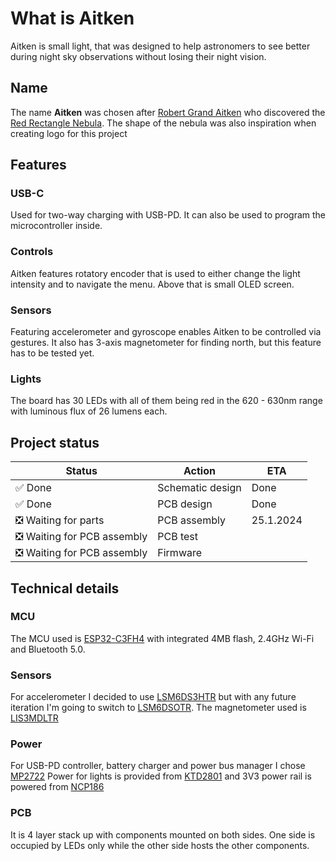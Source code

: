 
# What is Aitken
Aitken is small light, that was designed to help astronomers to see better during night sky observations without losing their night vision. 

## Name
The name **Aitken** was chosen after [Robert Grand Aitken](https://en.wikipedia.org/wiki/Robert_Grant_Aitken) who discovered the [Red Rectangle Nebula](https://en.wikipedia.org/wiki/Red_Rectangle_Nebula). The shape of the nebula was also inspiration when creating logo for this project

## Features
### USB-C
Used for two-way charging with USB-PD. It can also be used to program the microcontroller inside.

### Controls
Aitken features rotatory encoder that is used to either change the light intensity and to navigate the menu. Above that is small OLED screen. 

### Sensors
Featuring accelerometer and gyroscope enables Aitken to be controlled via gestures. It also has 3-axis magnetometer for finding north, but this feature has to be tested yet.

### Lights
The board has 30 LEDs with all of them being red in the 620 - 630nm range with luminous flux of 26 lumens each. 

## Project status

| Status                     	| Action           	 | ETA       	 |
|----------------------------	|------------------	 |-----------	 |
| ✅ Done                       | Schematic design 	| Done      	|
| ✅ Done                       | PCB design       	| Done      	|
| ❎ Waiting for parts          | PCB assembly     	| 25.1.2024 	|
| ❎ Waiting for PCB assembly   | PCB test         	|           	|
| ❎ Waiting for PCB assembly   | Firmware         	|           	|

## Technical details
### MCU
The MCU used is [ESP32-C3FH4](https://www.espressif.com/sites/default/files/documentation/esp32-c3_datasheet_en.pdf) with integrated 4MB flash, 2.4GHz Wi-Fi and Bluetooth 5.0.

### Sensors 
For accelerometer I decided to use [LSM6DS3HTR](https://cz.mouser.com/datasheet/2/389/dm00229854-1798742.pdf) but with any future iteration I'm going to switch to [LSM6DSOTR](https://www.st.com/resource/en/datasheet/lsm6dso.pdf).
The magnetometer used is [LIS3MDLTR](https://www.st.com/content/ccc/resource/technical/document/datasheet/54/2a/85/76/e3/97/42/18/DM00075867.pdf/files/DM00075867.pdf/jcr:content/translations/en.DM00075867.pdf)

### Power
For USB-PD controller, battery charger and power bus manager I chose [MP2722](https://www.monolithicpower.com/en/documentview/productdocument/index/version/2/document_type/Datasheet/lang/en/sku/MP2722GRH/document_id/10035/)
Power for lights is provided from [KTD2801](https://www.kinet-ic.com/uploads/KTD2801-04b.pdf) and 3V3 power rail is powered from [NCP186](https://www.onsemi.com/pdf/datasheet/ncp186-d.pdf)

### PCB
It is 4 layer stack up with components mounted on both sides. One side is occupied by LEDs only while the other side hosts the other components.